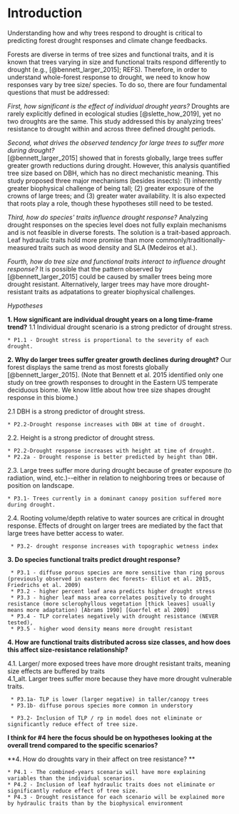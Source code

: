 

# Introduction

Understanding how and why trees respond to drought is critical to predicting forest drought responses and climate change feedbacks.

Forests are diverse in terms of tree sizes and functional traits, and it is known that trees varying in size and functional traits respond differently to drought (e.g., [@bennett_larger_2015]; REFS). Therefore, in order to understand whole-forest response to drought, we need to know how responses vary by tree size/ species. To do so, there are four fundamental questions that must be addressed:

*First, how significant is the effect of individual drought years?*
Droughts are rarely explicitly defined in ecological studies [@slette_how_2019], yet no two droughts are the same. This study addressed this by analyzing trees' resistance to drought within and across three defined drought periods.

*Second, what drives the observed tendency for large trees to suffer more during drought?*  
[@bennett_larger_2015] showed that in forests globally, large trees suffer greater growth reductions during drought. However, this analysis quantified tree size based on DBH, which has no direct mechanistic meaning. This study proposed three major mechanisms (besides insects): (1) inherently greater biophysical challenge of being tall; (2) greater exposure of the crowns of large trees; and (3) greater water availability. It is also expected that roots play a role, though these hypotheses still need to be tested.

*Third, how do species' traits influence drought response?* 
Analyzing drought responses on the species level does not fully explain mechanisms and is not feasible in diverse forests. The solution is a trait-based approach. Leaf hydraulic traits hold more promise than more commonly/traditionally-measured traits such as wood density and SLA (Medeiros et al.). 

*Fourth, how do tree size and functional traits interact to influence drought response?*
It is possible that the pattern observed by [@bennett_larger_2015] could be caused by smaller trees being more drought resistant. Alternatively, larger trees may have more drought-resistant traits as adpatations to greater biophysical challenges.



*Hypotheses*

**1. How significant are individual drought years on a long time-frame trend?**
1.1 Individual drought scenario is a strong predictor of drought stress.

    * P1.1 - Drought stress is proportional to the severity of each drought.

**2. Why do larger trees suffer greater growth declines during drought?**
Our forest displays the same trend as most forests globally [@bennett_larger_2015]. (Note that Bennett et al. 2015 identified only one study on tree growth responses to drought in the Eastern US temperate deciduous biome. We know little about how tree size shapes drought response in this biome.)

2.1 DBH is a strong predictor of drought stress.

    * P2.2-Drought response increases with DBH at time of drought.

2.2. Height is a strong predictor of drought stress.

    * P2.2-Drought response increases with height at time of drought.
    * P2.2a - Drought response is better predicted by height than DBH.

2.3. Large trees suffer more during drought because of greater exposure (to radiation, wind, etc.)--either in relation to neighboring trees or because of position on landscape.

    * P3.1- Trees currently in a dominant canopy position suffered more during drought. 
    
2.4. Rooting volume/depth relative to water sources are critical in drought response. Effects of drought on larger trees are mediated by the fact that large trees have better access to water.
  
     * P3.2- drought response increases with topographic wetness index

**3. Do species functional traits predict drought response?**

     * P3.1 - diffuse porous species are more sensitive than ring porous (previously observed in eastern dec forests- Elliot et al. 2015, Friedrichs et al. 2009)
     * P3.2 - higher percent leaf area predicts higher drought stress
     * P3.3 - higher leaf mass area correlates positively to drought resistance (more sclerophyllous vegetation [thick leaves] usually means more adaptation) [Abrams 1990] [Guerfel et al 2009]
     * P3.4 - TLP correlates negatively with drought resistance (NEVER tested),
     * P3.5 - higher wood density means more drought resistant

**4. How are functional traits distributed across size classes, and how does this affect size-resistance relationship?** 

4.1. Larger/ more exposed trees have more drought resistant traits, meaning size effects are buffered by traits  
4.1_alt. Larger trees suffer more because they have more drought vulnerable traits.

     * P3.1a- TLP is lower (larger negative) in taller/canopy trees
     * P3.1b- diffuse porous species more common in understory 
   
     * P3.2- Inclusion of TLP / rp in model does not eliminate or significantly reduce effect of tree size.


**I think for #4 here the focus should be on hypotheses looking at the overall trend compared to the specific scenarios?**

**4. How do droughts vary in their affect on tree resistance? **

    * P4.1 - The combined-years scenario will have more explaining variables than the individual scenarios.
    * P4.2 - Inclusion of leaf hydraulic traits does not eliminate or significantly reduce effect of tree size.
    * P4.3 - Drought resistance for each scenario will be explained more by hydraulic traits than by the biophysical environment
